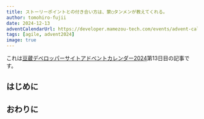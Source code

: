 ```yaml
---
title: ストーリーポイントとの付き合い方は、蒙◯タンメンが教えてくれる。
author: tomohiro-fujii
date: 2024-12-13
adventCalendarUrl: https://developer.mamezou-tech.com/events/advent-calendar/2024/
tags: [agile, advent2024]
image: true
---
```

これは[豆蔵デベロッパーサイトアドベントカレンダー2024](/events/advent-calendar/2024/)第13日目の記事です。

## はじめに



## おわりに


